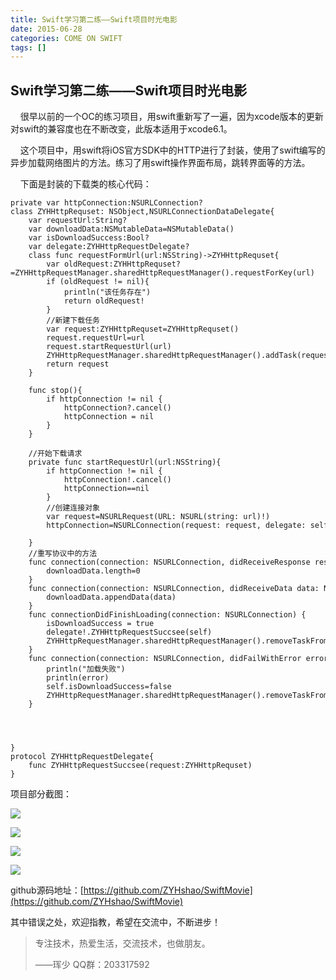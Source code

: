 ```yaml
---
title: Swift学习第二练——Swift项目时光电影
date: 2015-06-28
categories: COME ON SWIFT
tags: []
---
```

## Swift学习第二练——Swift项目时光电影

    很早以前的一个OC的练习项目，用swift重新写了一遍，因为xcode版本的更新对swift的兼容度也在不断改变，此版本适用于xcode6.1。

    这个项目中，用swift将iOS官方SDK中的HTTP进行了封装，使用了swift编写的异步加载网络图片的方法。练习了用swift操作界面布局，跳转界面等的方法。

    下面是封装的下载类的核心代码：

```
private var httpConnection:NSURLConnection?
class ZYHHttpRequset: NSObject,NSURLConnectionDataDelegate{
    var requestUrl:String?
    var downloadData:NSMutableData=NSMutableData()
    var isDownloadSuccess:Bool?
    var delegate:ZYHHttpRequestDelegate?
    class func requestFormUrl(url:NSString)->ZYHHttpRequset{
        var oldRequest:ZYHHttpRequset?=ZYHHttpRequestManager.sharedHttpRequestManager().requestForKey(url)
        if (oldRequest != nil){
            println("该任务存在")
            return oldRequest!
        }
        //新建下载任务
        var request:ZYHHttpRequset=ZYHHttpRequset()
        request.requestUrl=url
        request.startRequestUrl(url)
        ZYHHttpRequestManager.sharedHttpRequestManager().addTask(request, key: url)
        return request
    }
    
    func stop(){
        if httpConnection != nil {
            httpConnection?.cancel()
            httpConnection = nil
        }
    }
    
    //开始下载请求
    private func startRequestUrl(url:NSString){
        if httpConnection != nil {
            httpConnection!.cancel()
            httpConnection==nil
        }
        //创建连接对象
        var request=NSURLRequest(URL: NSURL(string: url)!)
        httpConnection=NSURLConnection(request: request, delegate: self)
        
    }
    //重写协议中的方法
    func connection(connection: NSURLConnection, didReceiveResponse response: NSURLResponse) {
        downloadData.length=0
    }
    func connection(connection: NSURLConnection, didReceiveData data: NSData) {
        downloadData.appendData(data)
    }
    func connectionDidFinishLoading(connection: NSURLConnection) {
        isDownloadSuccess = true
        delegate!.ZYHHttpRequestSuccsee(self)
        ZYHHttpRequestManager.sharedHttpRequestManager().removeTaskFromUrl(self.requestUrl!)
    }
    func connection(connection: NSURLConnection, didFailWithError error: NSError) {
        println("加载失败")
        println(error)
        self.isDownloadSuccess=false
        ZYHHttpRequestManager.sharedHttpRequestManager().removeTaskFromUrl(self.requestUrl!)
    }
    
    
    
    
}
protocol ZYHHttpRequestDelegate{
    func ZYHHttpRequestSuccsee(request:ZYHHttpRequset)
}
```

项目部分截图：

![](http://static.oschina.net/uploads/space/2015/0628/162314_ZUcS_2340880.png)

![](http://static.oschina.net/uploads/space/2015/0628/162328_uUb2_2340880.png)

![](http://static.oschina.net/uploads/space/2015/0628/162344_jqVp_2340880.png)

![](http://static.oschina.net/uploads/space/2015/0628/162400_Jxdu_2340880.png)

github源码地址：[https://github.com/ZYHshao/SwiftMovie](https://github.com/ZYHshao/SwiftMovie)

其中错误之处，欢迎指教，希望在交流中，不断进步！

> 专注技术，热爱生活，交流技术，也做朋友。
> 
> ——珲少 QQ群：203317592
